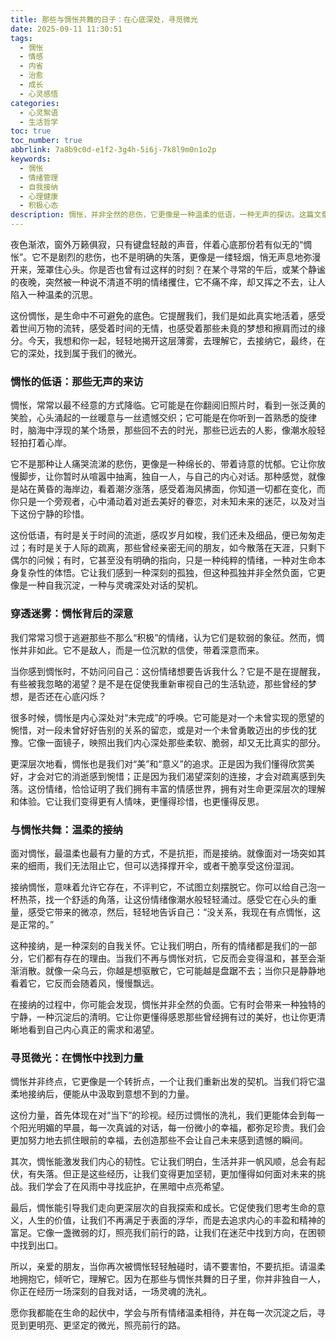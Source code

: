 ```yaml
---
title: 那些与惆怅共舞的日子：在心底深处，寻觅微光
date: 2025-09-11 11:30:51
tags:
  - 惆怅
  - 情感
  - 内省
  - 治愈
  - 成长
  - 心灵感悟
categories:
  - 心灵絮语
  - 生活哲学
toc: true
toc_number: true
abbrlink: 7a8b9c0d-e1f2-3g4h-5i6j-7k8l9m0n1o2p
keywords:
  - 惆怅
  - 情绪管理
  - 自我接纳
  - 心理健康
  - 积极心态
description: 惆怅，并非全然的悲伤，它更像是一种温柔的低语，一种无声的探访。这篇文章将带你深入理解这种复杂的情绪，学会如何与它共处，并在那些看似黯淡的时刻里，寻觅到属于自己的微光与力量。
---
```


夜色渐浓，窗外万籁俱寂，只有键盘轻敲的声音，伴着心底那份若有似无的“惆怅”。它不是剧烈的悲伤，也不是明确的失落，更像是一缕轻烟，悄无声息地弥漫开来，笼罩住心头。你是否也曾有过这样的时刻？在某个寻常的午后，或某个静谧的夜晚，突然被一种说不清道不明的情绪攫住，它不痛不痒，却又挥之不去，让人陷入一种温柔的沉思。

这份惆怅，是生命中不可避免的底色。它提醒我们，我们是如此真实地活着，感受着世间万物的流转，感受着时间的无情，也感受着那些未竟的梦想和擦肩而过的缘分。今天，我想和你一起，轻轻地揭开这层薄雾，去理解它，去接纳它，最终，在它的深处，找到属于我们的微光。

### 惆怅的低语：那些无声的来访

惆怅，常常以最不经意的方式降临。它可能是在你翻阅旧照片时，看到一张泛黄的笑脸，心头涌起的一丝暖意与一丝遗憾交织；它可能是在你听到一首熟悉的旋律时，脑海中浮现的某个场景，那些回不去的时光，那些已远去的人影，像潮水般轻轻拍打着心岸。

它不是那种让人痛哭流涕的悲伤，更像是一种绵长的、带着诗意的忧郁。它让你放慢脚步，让你暂时从喧嚣中抽离，独自一人，与自己的内心对话。那种感觉，就像是站在黄昏的海岸边，看着潮汐涨落，感受着海风拂面，你知道一切都在变化，而你只是一个旁观者，心中涌动着对逝去美好的眷恋，对未知未来的迷茫，以及对当下这份宁静的珍惜。

这份低语，有时是关于时间的流逝，感叹岁月如梭，我们还未及细品，便已匆匆走过；有时是关于人际的疏离，那些曾经亲密无间的朋友，如今散落在天涯，只剩下偶尔的问候；有时，它甚至没有明确的指向，只是一种纯粹的情绪，一种对生命本身复杂性的体悟。它让我们感到一种深刻的孤独，但这种孤独并非全然负面，它更像是一种自我沉淀，一种与灵魂深处对话的契机。

### 穿透迷雾：惆怅背后的深意

我们常常习惯于逃避那些不那么“积极”的情绪，认为它们是软弱的象征。然而，惆怅并非如此。它不是敌人，而是一位沉默的信使，带着深意而来。

当你感到惆怅时，不妨问问自己：这份情绪想要告诉我什么？它是不是在提醒我，有些被我忽略的渴望？是不是在促使我重新审视自己的生活轨迹，那些曾经的梦想，是否还在心底闪烁？

很多时候，惆怅是内心深处对“未完成”的呼唤。它可能是对一个未曾实现的愿望的惋惜，对一段未曾好好告别的关系的留恋，或是对一个未曾勇敢迈出的步伐的犹豫。它像一面镜子，映照出我们内心深处那些柔软、脆弱，却又无比真实的部分。

更深层次地看，惆怅也是我们对“美”和“意义”的追求。正是因为我们懂得欣赏美好，才会对它的消逝感到惋惜；正是因为我们渴望深刻的连接，才会对疏离感到失落。这份情绪，恰恰证明了我们拥有丰富的情感世界，拥有对生命更深层次的理解和体验。它让我们变得更有人情味，更懂得珍惜，也更懂得反思。

### 与惆怅共舞：温柔的接纳

面对惆怅，最温柔也最有力量的方式，不是抗拒，而是接纳。就像面对一场突如其来的细雨，我们无法阻止它，但可以选择撑开伞，或者干脆享受这份湿润。

接纳惆怅，意味着允许它存在，不评判它，不试图立刻摆脱它。你可以给自己泡一杯热茶，找一个舒适的角落，让这份情绪像潮水般轻轻涌过。感受它在心头的重量，感受它带来的微凉，然后，轻轻地告诉自己：“没关系，我现在有点惆怅，这是正常的。”

这种接纳，是一种深刻的自我关怀。它让我们明白，所有的情绪都是我们的一部分，它们都有存在的理由。当我们不再与惆怅对抗，它反而会变得温和，甚至会渐渐消散。就像一朵乌云，你越是想驱散它，它可能越是盘踞不去；当你只是静静地看着它，它反而会随着风，慢慢飘远。

在接纳的过程中，你可能会发现，惆怅并非全然的负面。它有时会带来一种独特的宁静，一种沉淀后的清明。它让你更懂得感恩那些曾经拥有过的美好，也让你更清晰地看到自己内心真正的需求和渴望。

### 寻觅微光：在惆怅中找到力量

惆怅并非终点，它更像是一个转折点，一个让我们重新出发的契机。当我们将它温柔地接纳后，便能从中汲取到意想不到的力量。

这份力量，首先体现在对“当下”的珍视。经历过惆怅的洗礼，我们更能体会到每一个阳光明媚的早晨，每一次真诚的对话，每一份微小的幸福，都弥足珍贵。我们会更加努力地去抓住眼前的幸福，去创造那些不会让自己未来感到遗憾的瞬间。

其次，惆怅能激发我们内心的韧性。它让我们明白，生活并非一帆风顺，总会有起伏，有失落。但正是这些经历，让我们变得更加坚韧，更加懂得如何面对未来的挑战。我们学会了在风雨中寻找庇护，在黑暗中点亮希望。

最后，惆怅能引导我们走向更深层次的自我探索和成长。它促使我们思考生命的意义，人生的价值，让我们不再满足于表面的浮华，而是去追求内心的丰盈和精神的富足。它像一盏微弱的灯，照亮我们前行的路，让我们在迷茫中找到方向，在困顿中找到出口。

所以，亲爱的朋友，当你再次被惆怅轻轻触碰时，请不要害怕，不要抗拒。请温柔地拥抱它，倾听它，理解它。因为在那些与惆怅共舞的日子里，你并非独自一人，你正在经历一场深刻的自我对话，一场灵魂的洗礼。

愿你我都能在生命的起伏中，学会与所有情绪温柔相待，并在每一次沉淀之后，寻觅到更明亮、更坚定的微光，照亮前行的路。